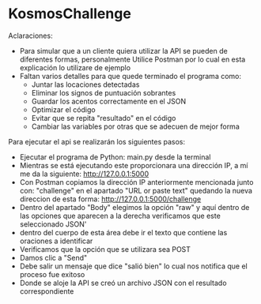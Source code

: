 # KosmosChallenge

Aclaraciones:
- Para simular que a un cliente quiera utilizar la API se pueden de diferentes formas, 
    personalmente Utilice Postman por lo cual en esta explicación lo utilizare de ejemplo
- Faltan varios detalles para que quede terminado el programa como:
    - Juntar las locaciones detectadas
    - Eliminar los signos de puntuación sobrantes
    - Guardar los acentos correctamente en el JSON
    - Optimizar el código
    - Evitar que se repita "resultado" en el código
    - Cambiar las variables por otras que se adecuen de mejor forma
 
Para ejecutar el api se realizarán los siguientes pasos:
- Ejecutar el programa de Python: main.py desde la terminal
- Mientras se está ejecutando este proporcionara una dirección IP, a mí me da la siguiente: http://127.0.0.1:5000
- Con Postman copiamos la dirección IP anteriormente mencionada junto con: "challenge" 
    en el apartado "URL or paste text" quedando la nueva direccion de esta forma: http://127.0.0.1:5000/challenge
- Dentro del apartado "Body" elegimos la opción "raw" y aquí dentro de las opciones 
    que aparecen a la derecha verificamos que este seleccionado JSON'
- dentro del cuerpo de esta área debe ir el texto que contiene las oraciones a identificar
- Verificamos que la opción que se utilizara sea POST
- Damos clic a "Send"
- Debe salir un mensaje que dice "salió bien" lo cual nos notifica que el proceso fue exitoso
- Donde se aloje la API se creó un archivo JSON con el resultado correspondiente

